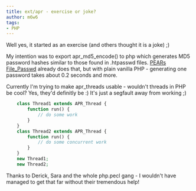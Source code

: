 ```yaml
---
title: ext/apr - exercise or joke?
author: m6w6
tags:
- PHP
---
```


Well yes, it started as an exercise (and others thought it is a joke) ;)

My intention was to export apr_md5_encode() to php which generates MD5
password hashes similar to those found in .htpasswd files. [PEARs
File_Passwd](http://pear.php.net/package/File_Passwd) already does that, but
with plain vanilla PHP - generating one password takes about 0.2 seconds and
more.

Currently I'm trying to make apr_threads usable - wouldn't threads in PHP be
cool? Yes, they'd definitly be :) It's just a segfault away from working ;)

```php
    class Thread1 extends APR_Thread {
        function run() {
            // do some work
        }
    }
    class Thread2 extends APR_Thread {
        function run() {
            // do some concurrent work
        }
    }
    new Thread1;
    new Thread2;
```

Thanks to Derick, Sara and the whole php.pecl gang - I wouldn't have managed
to get that far without their tremendous help!
